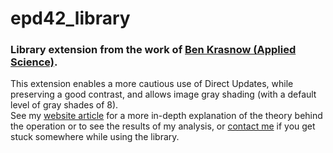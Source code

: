 # epd42_library
### Library extension from the work of [Ben Krasnow (Applied Science)](https://benkrasnow.blogspot.com/2017/10/fast-partial-refresh-on-42-e-paper.html#post-body-2287140971625761519:~:text=Google%20Drive%20link%20with%20Arduino%20firmware,used%20in%20this%20project%3A%20https%3A%2F%2Fdrive.google.com%2Fopen%3Fid%3D0B4YXWiqYWB99UmRYQi1qdXJIVFk).
This extension enables a more cautious use of Direct Updates, while preserving a good contrast, and allows image gray shading (with a default level of gray shades of 8).\
See my [website article]() for a more in-depth explanation of the theory behind the operation or to see the results of my analysis, or [contact me](https://deeptronix.wordpress.com/contact/) if you get stuck somewhere while using the library.
